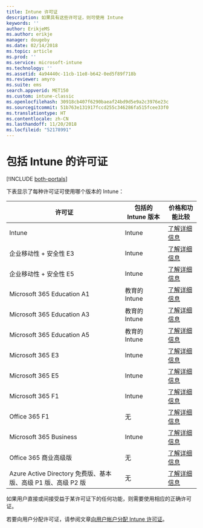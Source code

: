 ```yaml
---
title: Intune 许可证
description: 如果具有这些许可证，则可使用 Intune
keywords: ''
author: ErikjeMS
ms.author: erikje
manager: dougeby
ms.date: 02/14/2018
ms.topic: article
ms.prod: ''
ms.service: microsoft-intune
ms.technology: ''
ms.assetid: 4a94440c-11cb-11e8-b642-0ed5f89f718b
ms.reviewer: amyro
ms.suite: ems
search.appverid: MET150
ms.custom: intune-classic
ms.openlocfilehash: 30918cb407f6290baeaf24bd9d5e9a2c3976e23c
ms.sourcegitcommit: 51b763e131917fccd255c346286fa515fcee33f0
ms.translationtype: HT
ms.contentlocale: zh-CN
ms.lasthandoff: 11/20/2018
ms.locfileid: "52178991"
---
```

# <a name="licenses-that-include-intune"></a>包括 Intune 的许可证

[!INCLUDE [both-portals](./includes/note-for-both-portals.md)]

下表显示了每种许可证可使用哪个版本的 Intune：

| 许可证 | 包括的 Intune 版本 | 价格和功能比较 |
|-----------------------------------------------------------------------|-------------------------------------------------------------|---|
| Intune | Intune | [了解详细信息](https://www.microsoft.com/en-us/cloud-platform/microsoft-intune-pricing) |
| 企业移动性 + 安全性 E3 | Intune | [了解详细信息](https://www.microsoft.com/en-us/cloud-platform/microsoft-intune-pricing) |
| 企业移动性 + 安全性 E5 | Intune | [了解详细信息](https://www.microsoft.com/en-us/cloud-platform/microsoft-intune-pricing) |
| Microsoft 365 Education A1 | 教育的 Intune | [了解详细信息](https://www.microsoft.com/en-us/education/buy-license/microsoft365/default.aspx#) |
| Microsoft 365 Education A3 | 教育的 Intune | [了解详细信息](https://www.microsoft.com/en-us/education/buy-license/microsoft365/default.aspx#) |
| Microsoft 365 Education A5 | 教育的 Intune | [了解详细信息](https://www.microsoft.com/en-us/education/buy-license/microsoft365/default.aspx#) |
| Microsoft 365 E3 | Intune | [了解详细信息](https://www.microsoft.com/en-US/microsoft-365/enterprise) |
| Microsoft 365 E5 | Intune | [了解详细信息](https://www.microsoft.com/en-US/microsoft-365/enterprise) |
| Microsoft 365 F1 | Intune | [了解详细信息](https://www.microsoft.com/en-us/microsoft-365/enterprise/firstline) |
| Office 365 F1 | 无 | [了解详细信息](https://www.microsoft.com/en-us/microsoft-365/enterprise/firstline) |
| Microsoft 365 Business | Intune | [了解详细信息](https://www.microsoft.com/en-us/microsoft-365/business) |
| Office 365 商业高级版 | 无 | [了解详细信息](https://www.microsoft.com/en-us/microsoft-365/business) |
| Azure Active Directory 免费版、基本版、高级 P1 版、高级 P2 版 | 无 | [了解详细信息](https://azure.microsoft.com/pricing/details/active-directory/) |

如果用户直接或间接受益于某许可证下的任何功能，则需要使用相应的正确许可证。

若要向用户分配许可证，请参阅文章[向用户帐户分配 Intune 许可证](licenses-assign.md)。

